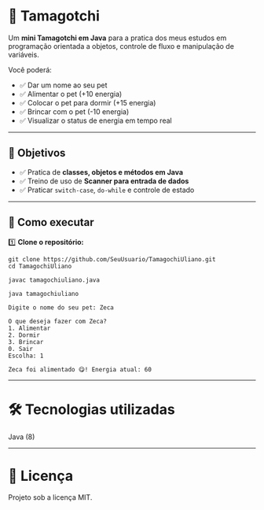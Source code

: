 # 🐥 Tamagotchi

Um **mini Tamagotchi em Java** para a pratica dos meus estudos em programação orientada a objetos, controle de fluxo e manipulação de variáveis.

Você poderá:
- ✅ Dar um nome ao seu pet  
- ✅ Alimentar o pet (+10 energia)  
- ✅ Colocar o pet para dormir (+15 energia)  
- ✅ Brincar com o pet (-10 energia)  
- ✅ Visualizar o status de energia em tempo real

---

## 🎯 Objetivos

- ✅ Pratica de **classes, objetos e métodos em Java**  
- ✅ Treino de uso de **Scanner para entrada de dados**  
- ✅ Praticar `switch-case`, `do-while` e controle de estado  

---

## 🚀 Como executar

1️⃣ **Clone o repositório:**

```
git clone https://github.com/SeuUsuario/TamagochiUliano.git
cd TamagochiUliano
```

```
javac tamagochiuliano.java
```

```
java tamagochiuliano
```
```
Digite o nome do seu pet: Zeca

O que deseja fazer com Zeca?
1. Alimentar
2. Dormir
3. Brincar
0. Sair
Escolha: 1

Zeca foi alimentado 😋! Energia atual: 60
```
---

# 🛠️ Tecnologias utilizadas

Java (8)

---

# 📜 Licença

Projeto sob a licença MIT.







